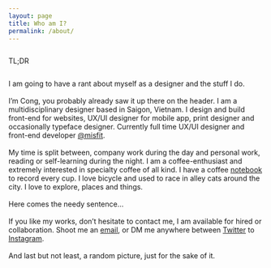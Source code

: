 ```yaml
---
layout: page
title: Who am I?
permalink: /about/
---
```


<div class="medium-1 medium-offset-2 columns text-right">
    <p class="font-book fs16 lh200 primary-color uppercase">TL;DR</p>
</div>
<div class="medium-6 columns left">
    <p class="font-book fs16 lh200 secondary-color">
        <span class="font-book-italic">I am going to have a rant about myself as a designer and the stuff I do.</span>
        <br/><br/>
        I’m Cong, you probably already saw it up there on the header. I am a multidisciplinary designer based in Saigon, Vietnam. I design and build front-end for websites, UX/UI designer for mobile app, print designer and occasionally typeface designer. Currently full time UX/UI designer and front-end developer <a class="primary-color" href="http://misfit.com" target="_blank">@misfit</a>.
        <br/><br/>
        My time is split between, company work during the day and personal work, reading or self-learning during the night. I am a coffee-enthusiast and extremely interested in specialty coffee of all kind. I have a coffee <a class="primary-color" href="http://misfit.com" target="_blank">notebook</a> to record every cup. I love bicycle and used to race in alley cats around the city. I love to explore, places and things.
        <br/><br/>
        Here comes the needy sentence…
        <br/><br/>
        If you like my works, don’t hesitate to contact me, I am available for hired or collaboration. Shoot me an <a class="primary-color" href="mailto:me@congphamdesign.com" target="_blank">email</a>, or DM me anywhere between <a class="primary-color" href="https://twitter.com/congphammm" target="_blank">Twitter</a> to <a class="primary-color" href="https://instagram.com/congphammm" target="_blank">Instagram</a>.
        <br/><br/>
        And last but not least, a random picture, just for the sake of it.
    </p>
</div>

<script>
	$(document).ready(function(){
		$('#home').removeClass('active');
		$('#about').addClass('active');
	});
</script>
